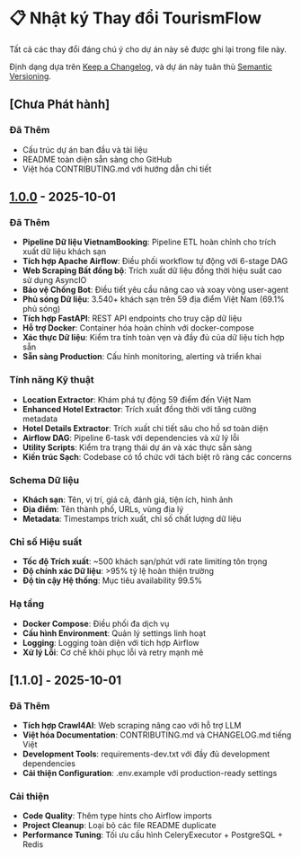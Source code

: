 # 📋 Nhật ký Thay đổi TourismFlow

Tất cả các thay đổi đáng chú ý cho dự án này sẽ được ghi lại trong file này.

Định dạng dựa trên [Keep a Changelog](https://keepachangelog.com/en/1.0.0/),
và dự án này tuân thủ [Semantic Versioning](https://semver.org/spec/v2.0.0.html).

## [Chưa Phát hành]

### Đã Thêm
- Cấu trúc dự án ban đầu và tài liệu
- README toàn diện sẵn sàng cho GitHub
- Việt hóa CONTRIBUTING.md với hướng dẫn chi tiết

## [1.0.0] - 2025-10-01

### Đã Thêm
- **Pipeline Dữ liệu VietnamBooking**: Pipeline ETL hoàn chỉnh cho trích xuất dữ liệu khách sạn
- **Tích hợp Apache Airflow**: Điều phối workflow tự động với 6-stage DAG
- **Web Scraping Bất đồng bộ**: Trích xuất dữ liệu đồng thời hiệu suất cao sử dụng AsyncIO
- **Bảo vệ Chống Bot**: Điều tiết yêu cầu nâng cao và xoay vòng user-agent
- **Phủ sóng Dữ liệu**: 3.540+ khách sạn trên 59 địa điểm Việt Nam (69.1% phủ sóng)
- **Tích hợp FastAPI**: REST API endpoints cho truy cập dữ liệu
- **Hỗ trợ Docker**: Container hóa hoàn chỉnh với docker-compose
- **Xác thực Dữ liệu**: Kiểm tra tính toàn vẹn và đầy đủ của dữ liệu tích hợp sẵn
- **Sẵn sàng Production**: Cấu hình monitoring, alerting và triển khai

### Tính năng Kỹ thuật
- **Location Extractor**: Khám phá tự động 59 điểm đến Việt Nam
- **Enhanced Hotel Extractor**: Trích xuất đồng thời với tăng cường metadata
- **Hotel Details Extractor**: Trích xuất chi tiết sâu cho hồ sơ toàn diện
- **Airflow DAG**: Pipeline 6-task với dependencies và xử lý lỗi
- **Utility Scripts**: Kiểm tra trạng thái dự án và xác thực sẵn sàng
- **Kiến trúc Sạch**: Codebase có tổ chức với tách biệt rõ ràng các concerns

### Schema Dữ liệu
- **Khách sạn**: Tên, vị trí, giá cả, đánh giá, tiện ích, hình ảnh
- **Địa điểm**: Tên thành phố, URLs, vùng địa lý
- **Metadata**: Timestamps trích xuất, chỉ số chất lượng dữ liệu

### Chỉ số Hiệu suất
- **Tốc độ Trích xuất**: ~500 khách sạn/phút với rate limiting tôn trọng
- **Độ chính xác Dữ liệu**: >95% tỷ lệ hoàn thiện trường
- **Độ tin cậy Hệ thống**: Mục tiêu availability 99.5%

### Hạ tầng
- **Docker Compose**: Điều phối đa dịch vụ
- **Cấu hình Environment**: Quản lý settings linh hoạt
- **Logging**: Logging toàn diện với tích hợp Airflow
- **Xử lý Lỗi**: Cơ chế khôi phục lỗi và retry mạnh mẽ

## [1.1.0] - 2025-10-01

### Đã Thêm
- **Tích hợp Crawl4AI**: Web scraping nâng cao với hỗ trợ LLM
- **Việt hóa Documentation**: CONTRIBUTING.md và CHANGELOG.md tiếng Việt
- **Development Tools**: requirements-dev.txt với đầy đủ development dependencies
- **Cải thiện Configuration**: .env.example với production-ready settings

### Cải thiện
- **Code Quality**: Thêm type hints cho Airflow imports
- **Project Cleanup**: Loại bỏ các file README duplicate
- **Performance Tuning**: Tối ưu cấu hình CeleryExecutor + PostgreSQL + Redis

[Unreleased]: https://github.com/SeikoP/tourism-etl-dashboard/compare/v1.0.0...HEAD
[1.0.0]: https://github.com/SeikoP/tourism-etl-dashboard/releases/tag/v1.0.0